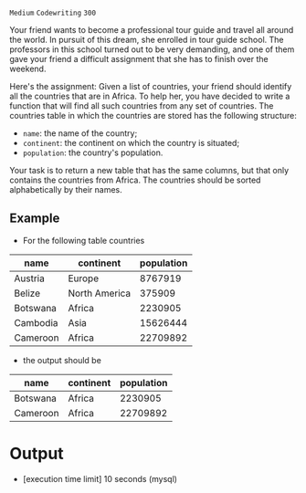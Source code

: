 `Medium`	`Codewriting` 	`300`

Your friend wants to become a professional tour guide and travel all around the world. In pursuit of this dream, she enrolled in tour guide school. The professors in this school turned out to be very demanding, and one of them gave your friend a difficult assignment that she has to finish over the weekend.

Here's the assignment: Given a list of countries, your friend should identify all the countries that are in Africa. To help her, you have decided to write a function that will find all such countries from any set of countries. The countries table in which the countries are stored has the following structure:

- `name`: the name of the country;
- `continent`: the continent on which the country is situated;
- `population`: the country's population.

Your task is to return a new table that has the same columns, but that only contains the countries from Africa. The countries should be sorted alphabetically by their names.

## Example

- For the following table countries

| name      | 	continent     | 	population |
|-----------|----------------|-------------|
| Austria	  | Europe	        | 8767919     |
| Belize	   | North America	 | 375909      |
| Botswana	 | Africa	        | 2230905     |
| Cambodia	 | Asia	          | 15626444    |
| Cameroon	 | Africa	        | 22709892    |

- the output should be

| name	     | continent	 | population |
|-----------|------------|------------|
| Botswana	 | Africa	    | 2230905    |
| Cameroon	 | Africa	    | 22709892   |

# Output
- [execution time limit] 10 seconds (mysql)

